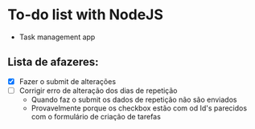 # To-do list with NodeJS
* Task management app

## Lista de afazeres:

* [x] Fazer o submit de alterações
* [ ] Corrigir erro de alteração dos dias de repetição
  * Quando faz o submit os dados de repetição não são enviados 
  * Provavelmente porque os checkbox estão com od Id's parecidos com o formulário de criação de tarefas
